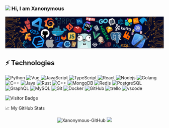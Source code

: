 ### <img src="https://media.giphy.com/media/hvRJCLFzcasrR4ia7z/giphy.gif" width="25px"> Hi, I am Xanonymous

![](https://github.com/Xanonymous-GitHub/Xanonymous-GitHub/raw/main/XTech.png)

## ⚡ Technologies

![Python](https://img.shields.io/badge/-Python-black?style=flat-square&logo=python)
![Vue](https://img.shields.io/badge/-Vue-black?style=flat-square&logo=Vue.js)
![JavaScript](https://img.shields.io/badge/-JavaScript-black?style=flat-square&logo=javascript)
![TypeScript](https://img.shields.io/badge/-TypeScript-black?style=flat-square&logo=typescript&logoColor=blue)
![React](https://img.shields.io/badge/-React-black?style=flat-square&logo=react)
![Nodejs](https://img.shields.io/badge/-Nodejs-black?style=flat-square&logo=Node.js)
![Golang](https://img.shields.io/badge/-Golang-black?style=flat-square&logo=go)
![C++](https://img.shields.io/badge/-C++-black?style=flat-square&logo=c)
![Java](https://img.shields.io/badge/-java-black?style=flat-square&logo=java&logoColor=red)
![Rust](https://img.shields.io/badge/-rust-black?style=flat-square&logo=rust&logoColor=brown)
![C++](https://img.shields.io/badge/-C++-black?style=flat-square&logo=c)
![MongoDB](https://img.shields.io/badge/-MongoDB-black?style=flat-square&logo=mongodb)
![Redis](https://img.shields.io/badge/-Redis-black?style=flat-square&logo=Redis)
![PostgreSQL](https://img.shields.io/badge/-PostgreSQL-black?style=flat-square&logo=postgresql&logoColor=blue)
![GraphQL](https://img.shields.io/badge/-GraphQL-black?style=flat-square&logo=graphql&logoColor=pink)
![MySQL](https://img.shields.io/badge/-MySQL-black?style=flat-square&logo=mysql)
![Git](https://img.shields.io/badge/-Git-black?style=flat-square&logo=Git)
![Docker](https://img.shields.io/badge/-Docker-black?style=flat-square&logo=docker)
![GitHub](https://img.shields.io/badge/-GitHub-black?style=flat-square&logo=github)
![trello](https://img.shields.io/badge/-Trello-black?style=flat-square&logo=Trello&logoColor=blue)
![vscode](https://img.shields.io/badge/-Visual%20Studio%20Code-black?style=flat-square&logo=Visual%20Studio%20Code&logoColor=blue)


![Visitor Badge](https://visitor-badge.laobi.icu/badge?page_id=Xanonymous-GitHub)

📈 My GitHub Stats

<p align="center">
  <img src="https://github-readme-stats.vercel.app/api?username=Xanonymous-GitHub&show_icons=true&theme=gotham" alt="Xanonymous-GitHub"/>
  <img src ="https://github-readme-stats.vercel.app/api/top-langs/?username=Xanonymous-GitHub&layout=compact&hide_border=true&langs_count=100&theme=gotham">
</p>
